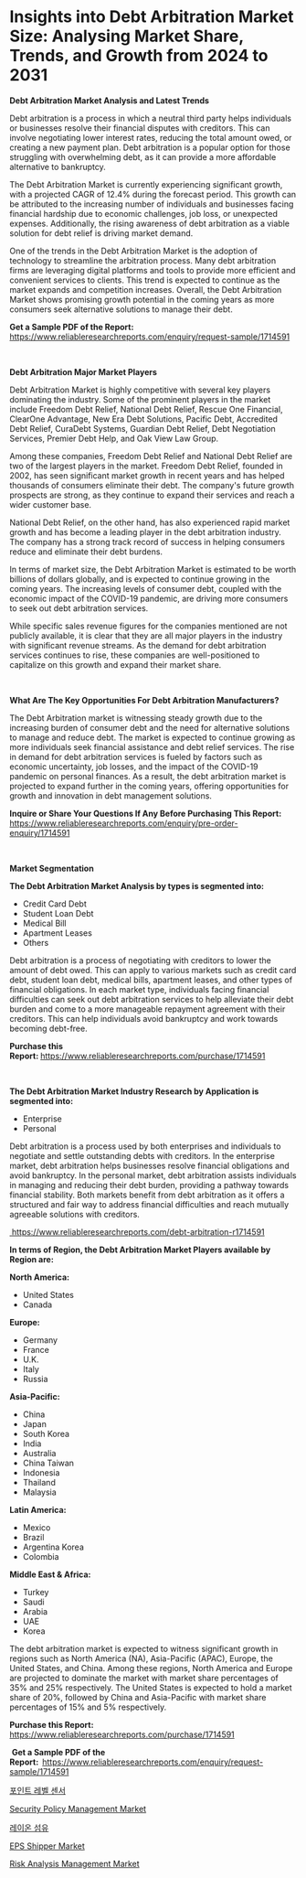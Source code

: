 <p><h1>Insights into Debt Arbitration Market Size: Analysing Market Share, Trends, and Growth from 2024 to 2031</h1></p><p><strong>Debt Arbitration Market Analysis and Latest Trends</strong></p>
<p><p>Debt arbitration is a process in which a neutral third party helps individuals or businesses resolve their financial disputes with creditors. This can involve negotiating lower interest rates, reducing the total amount owed, or creating a new payment plan. Debt arbitration is a popular option for those struggling with overwhelming debt, as it can provide a more affordable alternative to bankruptcy.</p><p>The Debt Arbitration Market is currently experiencing significant growth, with a projected CAGR of 12.4% during the forecast period. This growth can be attributed to the increasing number of individuals and businesses facing financial hardship due to economic challenges, job loss, or unexpected expenses. Additionally, the rising awareness of debt arbitration as a viable solution for debt relief is driving market demand.</p><p>One of the trends in the Debt Arbitration Market is the adoption of technology to streamline the arbitration process. Many debt arbitration firms are leveraging digital platforms and tools to provide more efficient and convenient services to clients. This trend is expected to continue as the market expands and competition increases. Overall, the Debt Arbitration Market shows promising growth potential in the coming years as more consumers seek alternative solutions to manage their debt.</p></p>
<p><strong>Get a Sample PDF of the Report:&nbsp;</strong> <a href="https://www.reliableresearchreports.com/enquiry/request-sample/1714591">https://www.reliableresearchreports.com/enquiry/request-sample/1714591</a></p>
<p>&nbsp;</p>
<p><strong>Debt Arbitration Major Market Players</strong></p>
<p><p>Debt Arbitration Market is highly competitive with several key players dominating the industry. Some of the prominent players in the market include Freedom Debt Relief, National Debt Relief, Rescue One Financial, ClearOne Advantage, New Era Debt Solutions, Pacific Debt, Accredited Debt Relief, CuraDebt Systems, Guardian Debt Relief, Debt Negotiation Services, Premier Debt Help, and Oak View Law Group.</p><p>Among these companies, Freedom Debt Relief and National Debt Relief are two of the largest players in the market. Freedom Debt Relief, founded in 2002, has seen significant market growth in recent years and has helped thousands of consumers eliminate their debt. The company's future growth prospects are strong, as they continue to expand their services and reach a wider customer base.</p><p>National Debt Relief, on the other hand, has also experienced rapid market growth and has become a leading player in the debt arbitration industry. The company has a strong track record of success in helping consumers reduce and eliminate their debt burdens.</p><p>In terms of market size, the Debt Arbitration Market is estimated to be worth billions of dollars globally, and is expected to continue growing in the coming years. The increasing levels of consumer debt, coupled with the economic impact of the COVID-19 pandemic, are driving more consumers to seek out debt arbitration services.</p><p>While specific sales revenue figures for the companies mentioned are not publicly available, it is clear that they are all major players in the industry with significant revenue streams. As the demand for debt arbitration services continues to rise, these companies are well-positioned to capitalize on this growth and expand their market share.</p></p>
<p>&nbsp;</p>
<p><strong>What Are The Key Opportunities For Debt Arbitration Manufacturers?</strong></p>
<p><p>The Debt Arbitration market is witnessing steady growth due to the increasing burden of consumer debt and the need for alternative solutions to manage and reduce debt. The market is expected to continue growing as more individuals seek financial assistance and debt relief services. The rise in demand for debt arbitration services is fueled by factors such as economic uncertainty, job losses, and the impact of the COVID-19 pandemic on personal finances. As a result, the debt arbitration market is projected to expand further in the coming years, offering opportunities for growth and innovation in debt management solutions.</p></p>
<p><strong>Inquire or Share Your Questions If Any Before Purchasing This Report:</strong> <a href="https://www.reliableresearchreports.com/enquiry/pre-order-enquiry/1714591">https://www.reliableresearchreports.com/enquiry/pre-order-enquiry/1714591</a></p>
<p>&nbsp;</p>
<p><strong>Market Segmentation</strong></p>
<p><strong>The Debt Arbitration Market Analysis by types is segmented into:</strong></p>
<p><ul><li>Credit Card Debt</li><li>Student Loan Debt</li><li>Medical Bill</li><li>Apartment Leases</li><li>Others</li></ul></p>
<p><p>Debt arbitration is a process of negotiating with creditors to lower the amount of debt owed. This can apply to various markets such as credit card debt, student loan debt, medical bills, apartment leases, and other types of financial obligations. In each market type, individuals facing financial difficulties can seek out debt arbitration services to help alleviate their debt burden and come to a more manageable repayment agreement with their creditors. This can help individuals avoid bankruptcy and work towards becoming debt-free.</p></p>
<p><strong>Purchase this Report:&nbsp;</strong><a href="https://www.reliableresearchreports.com/purchase/1714591">https://www.reliableresearchreports.com/purchase/1714591</a></p>
<p>&nbsp;</p>
<p><strong>The Debt Arbitration Market Industry Research by Application is segmented into:</strong></p>
<p><ul><li>Enterprise</li><li>Personal</li></ul></p>
<p><p>Debt arbitration is a process used by both enterprises and individuals to negotiate and settle outstanding debts with creditors. In the enterprise market, debt arbitration helps businesses resolve financial obligations and avoid bankruptcy. In the personal market, debt arbitration assists individuals in managing and reducing their debt burden, providing a pathway towards financial stability. Both markets benefit from debt arbitration as it offers a structured and fair way to address financial difficulties and reach mutually agreeable solutions with creditors.</p></p>
<p><a href="https://www.reliableresearchreports.com/debt-arbitration-r1714591">&nbsp;https://www.reliableresearchreports.com/debt-arbitration-r1714591</a></p>
<p><strong>In terms of Region, the Debt Arbitration Market Players available by Region are:</strong></p>
<p>
    <p> <strong> North America: </strong>
        <ul>
            <li>United States</li>
            <li>Canada</li>
        </ul>
        </p> 
    <p> <strong> Europe: </strong>
        <ul>
            <li>Germany</li>
            <li>France</li>
            <li>U.K.</li>
            <li>Italy</li>
            <li>Russia</li>
        </ul>
        </p> 
    <p> <strong> Asia-Pacific: </strong>
        <ul>
            <li>China</li>
            <li>Japan</li>
            <li>South Korea</li>
            <li>India</li>
            <li>Australia</li>
            <li>China Taiwan</li>
            <li>Indonesia</li>
            <li>Thailand</li>
            <li>Malaysia</li>
        </ul>
        </p> 
    <p> <strong> Latin America: </strong>
        <ul>
            <li>Mexico</li>
            <li>Brazil</li>
            <li>Argentina Korea</li>
            <li>Colombia</li>
        </ul>
        </p> 
    <p> <strong> Middle East & Africa: </strong>
        <ul>
            <li>Turkey</li>
            <li>Saudi</li>
            <li>Arabia</li>
            <li>UAE</li>
            <li>Korea</li>
        </ul>
    </p>
    </p>
<p><p>The debt arbitration market is expected to witness significant growth in regions such as North America (NA), Asia-Pacific (APAC), Europe, the United States, and China. Among these regions, North America and Europe are projected to dominate the market with market share percentages of 35% and 25% respectively. The United States is expected to hold a market share of 20%, followed by China and Asia-Pacific with market share percentages of 15% and 5% respectively.</p></p>
<p><strong>Purchase this Report: </strong><a href="https://www.reliableresearchreports.com/purchase/1714591">https://www.reliableresearchreports.com/purchase/1714591</a></p>
<p>&nbsp;<strong>Get a Sample PDF of the Report:&nbsp;&nbsp;</strong><a href="https://www.reliableresearchreports.com/enquiry/request-sample/1714591">https://www.reliableresearchreports.com/enquiry/request-sample/1714591</a></p>
<p><strong></strong></p>
<p><p><a href="https://medium.com/@minimini78678/%ED%8F%AC%EC%9D%B8%ED%8A%B8-%EB%A0%88%EB%B2%A8-%EC%84%BC%EC%84%9C-%EC%8B%9C%EC%9E%A5-%EA%B7%9C%EB%AA%A8-cagr-%ED%8A%B8%EB%A0%8C%EB%93%9C-2024-2030-39a42f128dcb">포인트 레벨 센서</a></p><p><a href="https://github.com/JennyferFeil2023/Market-Research-Report-List-1/blob/main/security-policy-management-market.md">Security Policy Management Market</a></p><p><a href="https://github.com/lzrvbyqzftro57/Market-Research-Report-List-2/blob/main/397833561020.md">레이온 섬유</a></p><p><a href="https://issuu.com/reportprime-2/docs/eps-shipper-market-size-2030.pptx">EPS Shipper Market</a></p><p><a href="https://github.com/gracielawharr/Market-Research-Report-List-1/blob/main/risk-analysis-management-market.md">Risk Analysis Management Market</a></p></p>